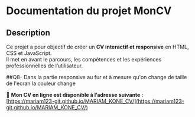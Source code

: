 #  Documentation du projet MonCV

##  Description
Ce projet a pour objectif de créer un **CV interactif et responsive** en HTML, CSS et JavaScript.  
Il met en avant le parcours, les compétences et les expériences professionnelles de l’utilisateur.



##Q8-  Dans la partie responsive au fur et à mesure qu'on change de taille de l'ecran la couleur change

🔗 **Mon CV en ligne est disponible à l’adresse suivante :**  
[https://mariam123-git.github.io/MARIAM_KONE_CV/](https://mariam123-git.github.io/MARIAM_KONE_CV/)
